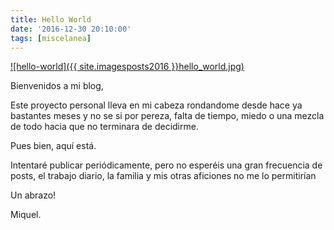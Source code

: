 ```yaml
---
title: Hello World
date: '2016-12-30 20:10:00'
tags: [miscelanea]
---
```


[![hello-world]({{ site.imagesposts2016 }}hello_world.jpg)](https://miquelmariano.github.io/2016/12/hello-world/)

Bienvenidos a mi blog,

Este proyecto personal lleva en mi cabeza rondandome desde hace ya bastantes meses y no se si por pereza, falta de tiempo, miedo o una mezcla de todo hacia que no terminara de decidirme.

Pues bien, aquí está.

Intentaré publicar periódicamente, pero no esperéis una gran frecuencia de posts, el trabajo diario, la familia y mis otras aficiones no me lo permitirían

Un abrazo!

Miquel.
